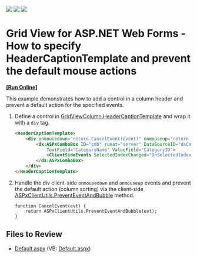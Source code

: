 <!-- default badges list -->
![](https://img.shields.io/endpoint?url=https://codecentral.devexpress.com/api/v1/VersionRange/128535892/13.1.4%2B)
[![](https://img.shields.io/badge/Open_in_DevExpress_Support_Center-FF7200?style=flat-square&logo=DevExpress&logoColor=white)](https://supportcenter.devexpress.com/ticket/details/E3937)
[![](https://img.shields.io/badge/📖_How_to_use_DevExpress_Examples-e9f6fc?style=flat-square)](https://docs.devexpress.com/GeneralInformation/403183)
<!-- default badges end -->

# Grid View for ASP.NET Web Forms - How to specify HeaderCaptionTemplate and prevent the default mouse actions
<!-- run online -->
**[[Run Online]](https://codecentral.devexpress.com/e3937/)**
<!-- run online end -->

This example demonstrates how to add a control in a column header and prevent a default action for the specified events.
  
1. Define a control in [GridViewColumn.HeaderCaptionTemplate](https://docs.devexpress.com/AspNet/DevExpress.Web.GridViewColumn.HeaderCaptionTemplate) and wrap it with a `div` tag.
   
    ```aspx
    <HeaderCaptionTemplate>
        <div onmousedown="return CancelEvent(event)" onmouseup="return CancelEvent(event)">
            <dx:ASPxComboBox ID="cmb" runat="server" DataSourceID="dsCmb" ValueType="System.String"
                TextField="CategoryName" ValueField="CategoryID">
                <ClientSideEvents SelectedIndexChanged="OnSelectedIndexChanged" />
            </dx:ASPxComboBox>
        </div>
    </HeaderCaptionTemplate>
    ```

3. Handle the div client-side `onmousedown` and `onmouseup` events and prevent the default action (column sorting) via the client-side [ASPxClientUtils.PreventEventAndBubble](https://docs.devexpress.com/AspNet/js-ASPxClientUtils.PreventEventAndBubble.static(htmlEvent)) method.
   
    ```jscript
    function CancelEvent(evt) {
        return ASPxClientUtils.PreventEventAndBubble(evt);
    }
    ```

## Files to Review

* [Default.aspx](./CS/WebSite/Default.aspx) (VB: [Default.aspx](./VB/WebSite/Default.aspx))
